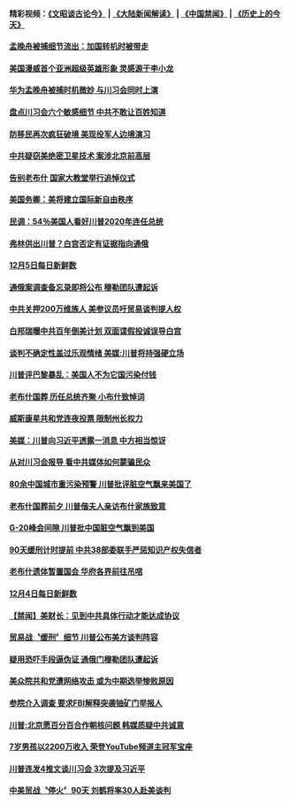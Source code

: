 #### 精彩视频：[《文昭谈古论今》](https://github.com/gfw-breaker/wenzhao/blob/master/README.md?t=12061231) | [《大陆新闻解读》](https://github.com/gfw-breaker/ntdtv-comedy/blob/master/README.md?t=12061231) | [《中国禁闻》](https://github.com/gfw-breaker/ntdtv-news/blob/master/README.md?t=12061231) | [《历史上的今天》](https://github.com/gfw-breaker/today-in-history/blob/master/README.md?t=12061231) 

#### [孟晚舟被捕细节流出：加国转机时被带走](../pages/news203/a1402162.md?t=12061231) 

#### [美国漫威首个亚洲超级英雄形象 灵感源于李小龙](../pages/news203/a1402172.md?t=12061231) 

#### [华为孟晚舟被捕时机微妙 与川习会同时上演](../pages/news203/a1402150.md?t=12061231) 

#### [盘点川习会六个敏感细节  中共不敢让百姓知道](../pages/news203/a1402046.md?t=12061231) 

#### [防移民再次疯狂破境 美现役军人边境演习](../pages/news203/a1402141.md?t=12061231) 

#### [中共疑窃美绝密卫星技术  案涉北京前高层](../pages/news203/a1402140.md?t=12061231) 

#### [告别老布什 国家大教堂举行追悼仪式](../pages/news203/a1402127.md?t=12061231) 

#### [美国务卿：美将建立国际新自由秩序](../pages/news203/a1402121.md?t=12061231) 

#### [民调：54％美国人看好川普2020年连任总统](../pages/news203/a1402111.md?t=12061231) 

#### [弗林供出川普？白宫否定有证据指向通俄](../pages/news203/a1402105.md?t=12061231) 

#### [12月5日每日新鲜数](../pages/news203/a1402104.md?t=12061231) 

#### [通俄案调查备忘录即将公布 穆勒团队遭起诉](../pages/news203/a1402097.md?t=12061231) 

#### [中共关押200万维族人 美参议员吁贸易谈判提人权](../pages/news203/a1402091.md?t=12061231) 

#### [白邦瑞曝中共百年倒美计划 双面谍假投诚误导白宫](../pages/news203/a1402093.md?t=12061231) 

#### [谈判不确定性盖过乐观情绪 美媒:川普将持强硬立场](../pages/news203/a1402085.md?t=12061231) 

#### [川普评巴黎暴乱：美国人不为它国污染付钱](../pages/news203/a1402084.md?t=12061231) 

#### [老布什国葬 历任总统齐聚 小布什致悼词](../pages/news203/a1402081.md?t=12061231) 

#### [威斯康星共和党连夜投票 限制州长权力](../pages/news203/a1402076.md?t=12061231) 

#### [美媒：川普向习近平透露一消息 中方相当惊讶](../pages/news203/a1401860.md?t=12061231) 

#### [从对川习会报导 看中共媒体如何蒙骗民众](../pages/news203/a1401995.md?t=12061231) 

#### [80余中国城市重污染预警 川普批评脏空气飘来美国了](../pages/news203/a1402034.md?t=12061231) 

#### [老布什国葬前夕 川普偕夫人亲访布什家族致意](../pages/news203/a1402010.md?t=12061231) 

#### [G-20峰会间隙 川普批中国脏空气飘到美国](../pages/news203/a1401997.md?t=12061231) 

#### [90天缓刑计时提前 中共38部委联手严惩知识产权失信者](../pages/news203/a1401992.md?t=12061231) 

#### [老布什遗体暂置国会 华府各界前往吊唁](../pages/news203/a1401983.md?t=12061231) 

#### [12月4日每日新鲜数](../pages/news203/a1401979.md?t=12061231) 

#### [【禁闻】美财长：见到中共具体行动才能达成协议](../pages/news203/a1401977.md?t=12061231) 

#### [贸易战〝缓刑〞细节 川普公布美方谈判阵容](../pages/news203/a1401976.md?t=12061231) 

#### [疑用恐吓手段逼伪证 通俄门穆勒团队遭起诉](../pages/news203/a1401975.md?t=12061231) 

#### [美众院共和党遭网络攻击 或为中期选举惨败原因](../pages/news203/a1401959.md?t=12061231) 

#### [参院介入调查 要求FBI解释突袭铀矿门举报人](../pages/news203/a1401945.md?t=12061231) 

#### [川普:北京愿百分百合作朝核问题 韩媒质疑中共诚意](../pages/news203/a1401942.md?t=12061231) 

#### [7岁男孩以2200万收入 荣登YouTube频道主冠军宝座](../pages/news203/a1401895.md?t=12061231) 

#### [川普连发4推文谈川习会 3次提及习近平](../pages/news203/a1401811.md?t=12061231) 

#### [中美贸战〝停火〞90天 刘鹤将率30人赴美谈判](../pages/news203/a1401912.md?t=12061231) 

